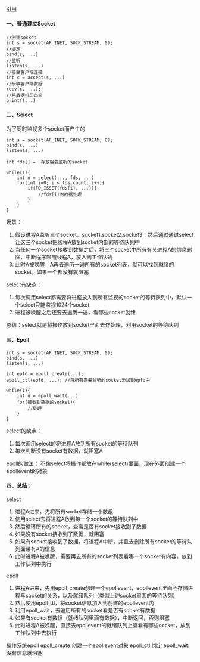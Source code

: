 [引用](https://zhuanlan.zhihu.com/p/64138532) 

#### 一、普通建立Socket
```
//创建socket
int s = socket(AF_INET, SOCK_STREAM, 0);   
//绑定
bind(s, ...)
//监听
listen(s, ...)
//接受客户端连接
int c = accept(s, ...)
//接收客户端数据
recv(c, ...);
//将数据打印出来
printf(...)
```

#### 二、Select
为了同时监视多个socket而产生的

```
int s = socket(AF_INET, SOCK_STREAM, 0);  
bind(s, ...)
listen(s, ...)

int fds[] =  存放需要监听的socket

while(1){
    int n = select(..., fds, ...)
    for(int i=0; i < fds.count; i++){
        if(FD_ISSET(fds[i], ...)){
            //fds[i]的数据处理
        }
    }
}
```
场景：
1. 假设进程A监听三个socket，socket1,socket2,socket3；然后通过通过select让这三个socket把线程A放到socket内部的等待队列中
2. 当任何一个socket接收到数据之后，将三个socket中所有有关进程A的信息删除，中断程序唤醒线程A，放入到工作队列
3. 此时A被唤醒，A再去遍历一遍所有的socket列表，就可以找到就绪的socket。如果一个都没有就阻塞

select有缺点：
1. 每次调用select都需要将进程放入到所有监视的socket的等待队列中，默认一个select只能监视1024个socket
2. 进程被唤醒之后还要去遍历一遍，看哪些socket就绪

总结：select就是将操作放到socket里面去作处理，利用socket的等待队列

#### 三、Epoll

```
int s = socket(AF_INET, SOCK_STREAM, 0);   
bind(s, ...)
listen(s, ...)

int epfd = epoll_create(...);
epoll_ctl(epfd, ...); //将所有需要监听的socket添加到epfd中

while(1){
    int n = epoll_wait(...)
    for(接收到数据的socket){
        //处理
    }
}
```
select的缺点：
1. 每次调用select的将进程A放到所有socket的等待队列
2. 每次判断没有socket有数据，就阻塞A

epoll的做法：
不像select将操作都放在while(select)里面，现在外面创建一个epollevent的对象

#### 四、总结：
select
1. 进程A进来，先将所有socket存储一个数组
2. 使用select去将进程A放到每一个socket的等待队列中
3. 然后循环所有的socket，查看是否有socket接收到了数据
4. 如果没有socket接收到了数据，就阻塞
5. 如果有socket接收到了数据，将进程A中断，并且去删除所有socket的等待队列面带有A的信息
6. 此时进程A被唤醒，需要再去所有的socket列表看哪一个socket有内容，放到工作队列中执行


epoll
1. 进程A进来，先用epoll_create创建一个epollevent，epollevent里面会存储进程与socket的关系，以及就绪队列（类似上述socket里面的等待队列）
2. 然后使用epoll_ttl，将socket信息加入到创建的epollevent内
3. 利用epoll_wait，去遍历所有的socket看是否有socket有数据
4. 如果有socket有数据（就绪队列里面有数据），中断返回，否则阻塞
5. 此时进程A被唤醒，直接去epollevent的就绪队列上查看有哪些socket，放到工作队列中去执行

操作系统epoll
epoll_create:创建一个epollevent对象
epoll_ctl:绑定
epoll_wait:没有信息就阻塞
